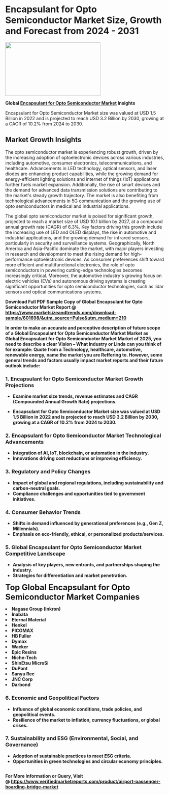 <H1>Encapsulant for Opto Semiconductor Market Size, Growth and Forecast from 2024 - 2031</H1><img class="aligncenter size-medium wp-image-584254" src="https://thirdeyenews.in/wp-content/uploads/2024/09/Global-Market-Research-300x168.jpeg" alt="" width="300" height="168" /><p><strong>Global&nbsp;<a href="https://www.marketsizeandtrends.com/download-sample/601698/&amp;utm_source=Pulse&amp;utm_medium=210">Encapsulant for Opto Semiconductor Market</a> Insights</strong></p><p>Encapsulant for Opto Semiconductor Market size was valued at USD 1.5 Billion in 2022 and is projected to reach USD 3.2 Billion by 2030, growing at a CAGR of 10.2% from 2024 to 2030.</p><p><h2>Market Growth Insights</h2> <p>The opto semiconductor market is experiencing robust growth, driven by the increasing adoption of optoelectronic devices across various industries, including automotive, consumer electronics, telecommunications, and healthcare. Advancements in LED technology, optical sensors, and laser diodes are enhancing product capabilities, while the growing demand for energy-efficient lighting solutions and internet of things (IoT) applications further fuels market expansion. Additionally, the rise of smart devices and the demand for advanced data transmission solutions are contributing to the market's steady growth trajectory. The market is also benefiting from technological advancements in 5G communication and the growing use of opto semiconductors in medical and industrial applications.</p> <p><strong></strong></p> <p>The global opto semiconductor market is poised for significant growth, projected to reach a market size of USD 10.1 billion by 2027, at a compound annual growth rate (CAGR) of 6.3%. Key factors driving this growth include the increasing use of LED and OLED displays, the rise in automotive and industrial applications, and the growing demand for infrared sensors, particularly in security and surveillance systems. Geographically, North America and Asia-Pacific dominate the market, with major players investing in research and development to meet the rising demand for high-performance optoelectronic devices. As consumer preferences shift toward more efficient and multifunctional electronics, the role of opto semiconductors in powering cutting-edge technologies becomes increasingly critical. Moreover, the automotive industry's growing focus on electric vehicles (EVs) and autonomous driving systems is creating significant opportunities for opto semiconductor technologies, such as lidar sensors and optical communications systems.</p> <p><strong></p><p><span class=""><strong>Download Full PDF Sample Copy of Global Encapsulant for Opto Semiconductor Market Report</strong> @ <a href="https://www.marketsizeandtrends.com/download-sample/601698/&amp;utm_source=Pulse&amp;utm_medium=210" target="_blank">https://www.marketsizeandtrends.com/download-sample/601698/&amp;utm_source=Pulse&amp;utm_medium=210</a></span></p><p>In order to make an accurate and perceptive description of future scope of a Global&nbsp;Encapsulant for Opto Semiconductor Market Market as Global&nbsp;Encapsulant for Opto Semiconductor Market Market of 2025, you need to describe a clear Vision &ndash; What Industry or Linda can you think of for example: Quote from a Technology, healthcare, automotive, renewable energy, name the market you are Reffering to. However, some general trends and factors usually impact market reports and their future outlook include:</p><h3>1.&nbsp;<strong>Encapsulant for Opto Semiconductor Market Growth Projections</strong></h3><ul><li>Examine market size trends, revenue estimates and CAGR (Compounded Annual Growth Rate) projections.</li><li><p>Encapsulant for Opto Semiconductor Market size was valued at USD 1.5 Billion in 2022 and is projected to reach USD 3.2 Billion by 2030, growing at a CAGR of 10.2% from 2024 to 2030.</p></li></ul><h3>2.&nbsp;<strong>Encapsulant for Opto Semiconductor Market Technological Advancements</strong></h3><ul><li>Integration of AI, IoT, blockchain, or automation in the industry.</li><li>Innovations driving cost reductions or improving efficiency.</li></ul><h3>3.&nbsp;<strong>Regulatory and Policy Changes</strong></h3><ul><li>Impact of global and regional regulations, including sustainability and carbon-neutral goals.</li><li>Compliance challenges and opportunities tied to government initiatives.</li></ul><h3>4.&nbsp;<strong>Consumer Behavior Trends</strong></h3><ul><li>Shifts in demand influenced by generational preferences (e.g., Gen Z, Millennials).</li><li>Emphasis on eco-friendly, ethical, or personalized products/services.</li></ul><h3>5.&nbsp;<strong>Global Encapsulant for Opto Semiconductor Market Competitive Landscape</strong></h3><ul><li>Analysis of key players, new entrants, and partnerships shaping the industry.</li><li>Strategies for differentiation and market penetration.</li></ul><p data-pm-slice="1 1 []"><span style="color: inherit; font-family: inherit; font-size: 25px;">Top Global Encapsulant for Opto Semiconductor Market Companies</span></p><div class="" data-test-id=""><p><li>Nagase Group (Inkron)</li><li> Inabata</li><li> Eternal Material</li><li> Henkel</li><li> PICOMAX</li><li> HB Fuller</li><li> Dymax</li><li> Wacker</li><li> Epic Resins</li><li> Niche-Tech</li><li> ShinEtsu MicroSi</li><li> DuPont</li><li> Sanyu Rec</li><li> JNC Corp</li><li> Darbond</li></p></div><h3>6.&nbsp;<strong>Economic and Geopolitical Factors</strong></h3><ul><li>Influence of global economic conditions, trade policies, and geopolitical events.</li><li>Resilience of the market to inflation, currency fluctuations, or global crises.</li></ul><h3>7.&nbsp;<strong>Sustainability and ESG (Environmental, Social, and Governance)</strong></h3><ul><li>Adoption of sustainable practices to meet ESG criteria.</li><li>Opportunities in green technologies and circular economy principles.</li></ul><h2><strong style="font-size: 14px;">For More Information or Query, Visit @&nbsp;</strong><a style="background-color: #ffffff; font-size: 14px;" href="https://www.marketsizeandtrends.com/report/encapsulant-for-opto-semiconductor-market/" target="_blank">https://www.verifiedmarketreports.com/product/airport-passenger-boarding-bridge-market</a></h2>
